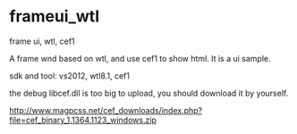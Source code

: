 frameui_wtl
===========

frame ui, wtl, cef1

A frame wnd based on wtl, and use cef1 to show html. It is a ui sample.

sdk and tool: vs2012, wtl8.1, cef1

the debug libcef.dll is too big to upload, you should download it by yourself.

http://www.magpcss.net/cef_downloads/index.php?file=cef_binary_1.1364.1123_windows.zip
